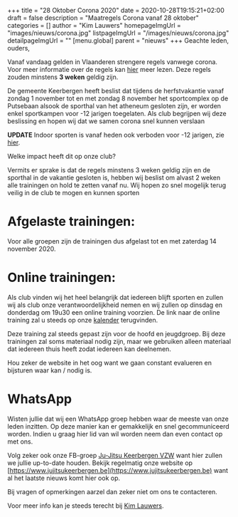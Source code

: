 +++
title = "28 Oktober Corona 2020"
date = 2020-10-28T19:15:21+02:00
draft = false
description = "Maatregels Corona vanaf 28 oktober"
categories = []
author = "Kim Lauwers"
homepageImgUrl = "images/nieuws/corona.jpg"
listpageImgUrl = "/images/nieuws/corona.jpg"
detailpageImgUrl = ""
[menu.global]
    parent = "nieuws"
+++
Geachte leden, ouders, 

Vanaf vandaag gelden in Vlaanderen strengere regels vanwege corona.
Voor meer informatie over de regels kan [hier](https://www.sport.vlaanderen/sporten-in-tijden-van-corona/) meer lezen.
Deze regels zouden minstens **3 weken** geldig zijn.

De gemeente Keerbergen heeft beslist dat tijdens de herfstvakantie vanaf zondag 1 november tot en met zondag 8 november het sportcomplex op de Putsebaan alsook de sporthal van het atheneum gesloten zijn, er worden enkel sportkampen voor -12 jarigen toegelaten.
Als club begrijpen wij deze beslissing en hopen wij dat we samen corona snel kunnen verslaan

**UPDATE** Indoor sporten is vanaf heden ook verboden voor -12 jarigen, zie [hier](https://www.sport.vlaanderen/media/15272/maatregelen-voor-de-sportsector-vanaf-29-oktober.pdf?fbclid=IwAR2zwTU6nhoS1iJTa80fMKwuEWPXiZmb9h58pp9IBStFWFkwMMzlN5TT16g).

Welke impact heeft dit op onze club?

Vermits er sprake is dat de regels minstens 3 weken geldig zijn en de sporthal in de vakantie gesloten is, hebben wij beslist om alvast 2 weken alle trainingen on hold te zetten vanaf nu.
Wij hopen zo snel mogelijk terug veilig in de club te mogen en kunnen sporten

# Afgelaste trainingen:
Voor alle groepen zijn de trainingen dus afgelast tot en met zaterdag 14 november 2020.    

# Online trainingen:
Als club vinden wij het heel belangrijk dat iedereen blijft sporten en zullen wij als club onze verantwoordelijkheid nemen en wij zullen op dinsdag en donderdag om 19u30 een online training voorzien.
De link naar de online training zal u steeds op onze [kalender](https://www.jujitsukeerbergen.be/kalender) terugvinden.

Deze training zal steeds gepast zijn voor de hoofd en jeugdgroep. Bij deze trainingen zal soms materiaal nodig zijn, maar we gebruiken alleen materiaal dat iedereen thuis heeft zodat iedereen kan deelnemen.

Hou zeker de website in het oog want we gaan constant evalueren en bijsturen waar kan / nodig is.

# WhatsApp
Wisten jullie dat wij een WhatsApp groep hebben waar de meeste van onze leden inzitten.
Op deze manier kan er gemakkelijk en snel gecommuniceerd worden.
Indien u graag hier lid van wil worden neem dan even contact op met ons.

Volg zeker ook onze FB-groep [Ju-Jitsu Keerbergen VZW](https://www.facebook.com/groups/357231384348318/) want hier zullen we jullie up-to-date houden. Bekijk regelmatig onze website op [https://www.jujitsukeerbergen.be](https://www.jujitsukeerbergen.be) want al het laatste nieuws komt hier ook op.

Bij vragen of opmerkingen aarzel dan zeker niet om ons te contacteren.

Voor meer info kan je steeds terecht bij [Kim Lauwers](https://www.jujitsukeerbergen.be/trainers/#Kim_Lauwers).